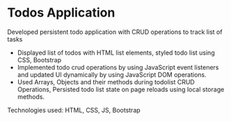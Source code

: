 # Todos Application

Developed persistent todo application with CRUD operations to track list of tasks

- Displayed list of todos with HTML list elements, styled todo list using CSS, Bootstrap
- Implemented todo crud operations by using JavaScript event listeners and updated UI dynamically by using JavaScript DOM operations.
- Used Arrays, Objects and their methods during todolist CRUD Operations, Persisted todo list state on page reloads using local storage methods.

Technologies used: HTML, CSS, JS, Bootstrap
